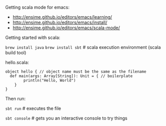 
Getting scala mode for emacs:

* http://ensime.github.io/editors/emacs/learning/
* http://ensime.github.io/editors/emacs/install/
* http://ensime.github.io/editors/emacs/scala-mode/

Getting started with scala:

`brew install java`
`brew install sbt` # scala execution environment (scala build tool)

hello.scala:

```
object hello { // object name must be the same as the filename
  def main(args: Array[String]): Unit = { // boilerplate
        println("Hello, World")
    }
}
```

Then run:

`sbt run` # executes the file

`sbt console` # gets you an interactive console to try things
